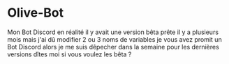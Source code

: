 # Olive-Bot
 Mon Bot Discord en réalité il y avait une version bêta prête il y a plusieurs mois mais j'ai dû modifier 2 ou 3 noms de variables je vous avez promit un Bot Discord alors je me suis dêpecher dans la semaine pour les dernières versions dîtes moi si vous voulez les bêta ?
